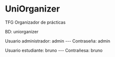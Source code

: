 # UniOrganizer
TFG Organizador de prácticas

BD: uniorganizer

Usuario administrador: admin --- Contraseña: admin

Usuario estudiante: bruno --- Contrañesa: bruno
